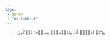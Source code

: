 ```yaml
---
tags: 
 - quran 
 - "Az-Zukhruf"
---
```


> وَإِنَّهُۥ لَذِكۡرٞ لَّكَ وَلِقَوۡمِكَۖ وَسَوۡفَ تُسۡـَٔلُونَ

